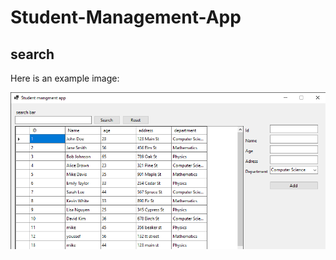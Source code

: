 # Student-Management-App

## search
Here is an example image:

<img src="WinFormsApp/images/1.png" alt="" >
